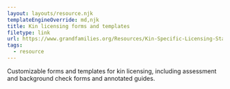 ```yaml
---
layout: layouts/resource.njk
templateEngineOverride: md,njk
title: Kin licensing forms and templates
filetype: link
url: https://www.grandfamilies.org/Resources/Kin-Specific-Licensing-Standards-Sample-Forms
tags:
  - resource
---
```

Customizable forms and templates for kin licensing, including assessment and background check forms and annotated guides.
